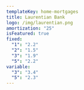 ```yaml
---
templateKey: home-mortgages
title: Laurentian Bank
logo: /img/laurentian.png
amortization: "25"
isFeatured: true
fixed:
  "1": "2.2"
  "2": "1.5"
  "3": "1.9"
  "5": "2.2"
variable:
  "3": "3.4"
  "5": "2.3"
---
```

